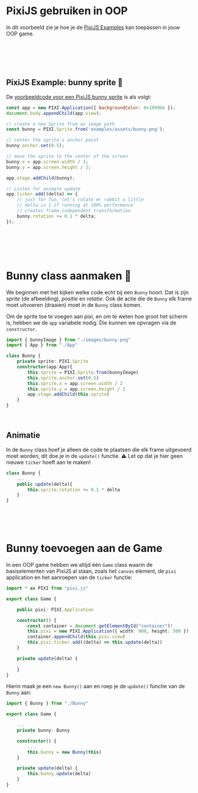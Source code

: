 # PixiJS gebruiken in OOP

In dit voorbeeld zie je hoe je de [PixiJS Examples](https://pixijs.io/examples/) kan toepassen in jouw OOP game.

<br>
<br>
<br>
<br>

## PixiJS Example: bunny sprite 🐰 

De [voorbeeldcode voor een PixiJS bunny sprite](https://pixijs.io/examples/#/sprite/basic.js) is als volgt:

```javascript
const app = new PIXI.Application({ backgroundColor: 0x1099bb });
document.body.appendChild(app.view);

// create a new Sprite from an image path
const bunny = PIXI.Sprite.from('examples/assets/bunny.png');

// center the sprite's anchor point
bunny.anchor.set(0.5);

// move the sprite to the center of the screen
bunny.x = app.screen.width / 2;
bunny.y = app.screen.height / 2;

app.stage.addChild(bunny);

// Listen for animate update
app.ticker.add((delta) => {
    // just for fun, let's rotate mr rabbit a little
    // delta is 1 if running at 100% performance
    // creates frame-independent transformation
    bunny.rotation += 0.1 * delta;
});
```

<br>
<br>
<br>
<br>

# Bunny class aanmaken 🐰 

We beginnen met het kijken welke code echt bij een `Bunny` hoort. Dat is zijn *sprite* (de afbeelding), *positie* en *rotatie*. Ook de actie die de `Bunny` elk frame moet uitvoeren (draaien) moet in de `Bunny` class komen.

Om de sprite toe te voegen aan pixi, en om te weten hoe groot het scherm is, hebben we de `app` variabele nodig. Die kunnen we opvragen via de `constructor`. 

```typescript
import { bunnyImage } from "./images/bunny.png"
import { App } from "./App"

class Bunny {
    private sprite: PIXI.Sprite
    constructor(app:App){
        this.sprite = PIXI.Sprite.from(bunnyImage)
        this.sprite.anchor.set(0.5)
        this.sprite.x = app.screen.width / 2
        this.sprite.y = app.screen.height / 2
        app.stage.addChild(this.sprite)
    }
}
```
<br>

## Animatie

In de `Bunny` class hoef je alleen de code te plaatsen die elk frame uitgevoerd moet worden, dit doe je in de `update()` functie. ⚠️ Let op dat je hier geen nieuwe `ticker` hoeft aan te maken!

```typescript
class Bunny {
    ...
    public update(delta){
        this.sprite.rotation += 0.1 * delta
    }
}
```

<br>
<br>
<br>

# Bunny toevoegen aan de Game

In een OOP game hebben we altijd één `Game` class waarin de basiselementen van PixiJS al staan, zoals het `canvas` element, de `pixi` application en het aanroepen van de `ticker` functie: 

```typescript
import * as PIXI from "pixi.js"

export class Game {

    public pixi: PIXI.Application

    constructor() {
        const container = document.getElementById("container")!
        this.pixi = new PIXI.Application({ width: 900, height: 500 })
        container.appendChild(this.pixi.view)
        this.pixi.ticker.add((delta) => this.update(delta))
    }

    private update(delta) {
        
    }
}
```

Hierin maak je een `new Bunny()` aan en roep je de `update()` functie van de `Bunny` aan:

```typescript
import { Bunny } from "./Bunny"

export class Game {

    ...
    private bunny: Bunny

    constructor() {
        ...
        this.bunny = new Bunny(this)
    }

    private update(delta) {
        this.bunny.update(delta)
    }
}
```